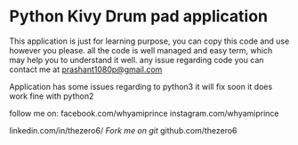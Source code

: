 # Python Kivy Drum pad application

This application is just for learning purpose, you can copy this code and use however you please.
all the code is well managed and easy term, which may help you to understand it well.
any issue regarding code you can contact me at prashant1080p@gmail.com

Application has some issues regarding to python3 it will fix soon it does work fine with python2

follow me on:
facebook.com/whyamiprince
instagram.com/whyamiprince

linkedin.com/in/thezero6/
*Fork me on git*
github.com/thezero6
